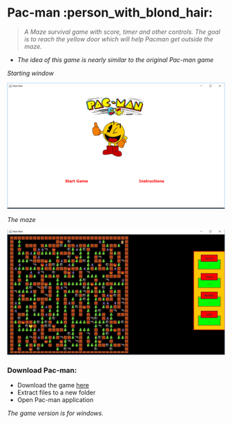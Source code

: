 # Pac-man  :person_with_blond_hair:

>_A Maze survival game with score, timer and other controls. The goal is to reach the yellow door which will help Pacman get outside the maze._

* _The idea of this game is nearly similar to the original Pac-man game_

_Starting window_

![Starting window](https://github.com/ziyadelbanna/Pac-man/blob/master/Untitled.png)

_The maze_

![The maze](https://github.com/ziyadelbanna/Pac-man/blob/master/maze.jpg)

### Download Pac-man:
* Download the game [here](https://github.com/ziyadelbanna/Pac-man/blob/master/Pac-man.zip?raw=true)
* Extract files to a new folder
* Open Pac-man application

_The game version is for windows._
